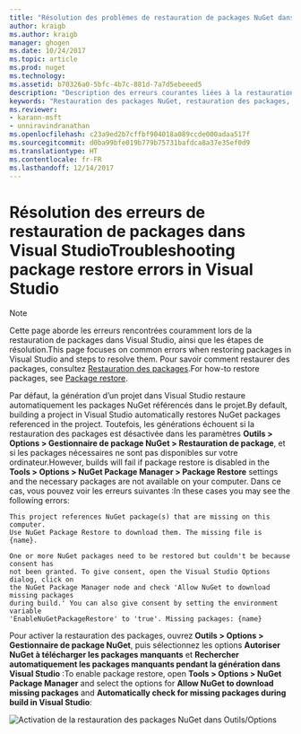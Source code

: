 ```yaml
---
title: "Résolution des problèmes de restauration de packages NuGet dans Visual Studio | Microsoft Docs"
author: kraigb
ms.author: kraigb
manager: ghogen
ms.date: 10/24/2017
ms.topic: article
ms.prod: nuget
ms.technology: 
ms.assetid: b70326a0-5bfc-4b7c-881d-7a7d5ebeeed5
description: "Description des erreurs courantes liées à la restauration des packages NuGet dans Visual Studio et résolution de ces erreurs."
keywords: "Restauration des packages NuGet, restauration des packages, résolution des problèmes, résoudre les problèmes"
ms.reviewer:
- karann-msft
- unniravindranathan
ms.openlocfilehash: c23a9ed2b7cffbf904018a089ccde000adaa517f
ms.sourcegitcommit: d0ba99bfe019b779b75731bafdca8a37e35ef0d9
ms.translationtype: HT
ms.contentlocale: fr-FR
ms.lasthandoff: 12/14/2017
---
```

# <a name="troubleshooting-package-restore-errors-in-visual-studio"></a><span data-ttu-id="9f53d-104">Résolution des erreurs de restauration de packages dans Visual Studio</span><span class="sxs-lookup"><span data-stu-id="9f53d-104">Troubleshooting package restore errors in Visual Studio</span></span>

> [!Note]
> <span data-ttu-id="9f53d-105">Cette page aborde les erreurs rencontrées couramment lors de la restauration de packages dans Visual Studio, ainsi que les étapes de résolution.</span><span class="sxs-lookup"><span data-stu-id="9f53d-105">This page focuses on common errors when restoring packages in Visual Studio and steps to resolve them.</span></span> <span data-ttu-id="9f53d-106">Pour savoir comment restaurer des packages, consultez [Restauration des packages](../Consume-Packages/Package-Restore.md#enabling-and-disabling-package-restore).</span><span class="sxs-lookup"><span data-stu-id="9f53d-106">For how-to restore packages, see [Package restore](../Consume-Packages/Package-Restore.md#enabling-and-disabling-package-restore).</span></span>

<span data-ttu-id="9f53d-107">Par défaut, la génération d’un projet dans Visual Studio restaure automatiquement les packages NuGet référencés dans le projet.</span><span class="sxs-lookup"><span data-stu-id="9f53d-107">By default, building a project in Visual Studio automatically restores NuGet packages referenced in the project.</span></span> <span data-ttu-id="9f53d-108">Toutefois, les générations échouent si la restauration des packages est désactivée dans les paramètres **Outils > Options > Gestionnaire de package NuGet > Restauration de package**, et si les packages nécessaires ne sont pas disponibles sur votre ordinateur.</span><span class="sxs-lookup"><span data-stu-id="9f53d-108">However, builds will fail if package restore is disabled in the **Tools > Options > NuGet Package Manager > Package Restore** settings and the necessary packages are not available on your computer.</span></span> <span data-ttu-id="9f53d-109">Dans ce cas, vous pouvez voir les erreurs suivantes :</span><span class="sxs-lookup"><span data-stu-id="9f53d-109">In these cases you may see the following errors:</span></span>

```
This project references NuGet package(s) that are missing on this computer.
Use NuGet Package Restore to download them. The missing file is {name}.
```

```
One or more NuGet packages need to be restored but couldn't be because consent has
not been granted. To give consent, open the Visual Studio Options dialog, click on
the NuGet Package Manager node and check 'Allow NuGet to download missing packages
during build.' You can also give consent by setting the environment variable
'EnableNuGetPackageRestore' to 'true'. Missing packages: {name} 
```

<span data-ttu-id="9f53d-110">Pour activer la restauration des packages, ouvrez **Outils > Options > Gestionnaire de package NuGet**, puis sélectionnez les options **Autoriser NuGet à télécharger les packages manquants** et **Rechercher automatiquement les packages manquants pendant la génération dans Visual Studio** :</span><span class="sxs-lookup"><span data-stu-id="9f53d-110">To enable package restore, open **Tools > Options > NuGet Package Manager** and select the options for **Allow NuGet to download missing packages** and **Automatically check for missing packages during build in Visual Studio**:</span></span>

![Activation de la restauration des packages NuGet dans Outils/Options](../Consume-Packages/media/restore-01-autorestoreoptions.png)

